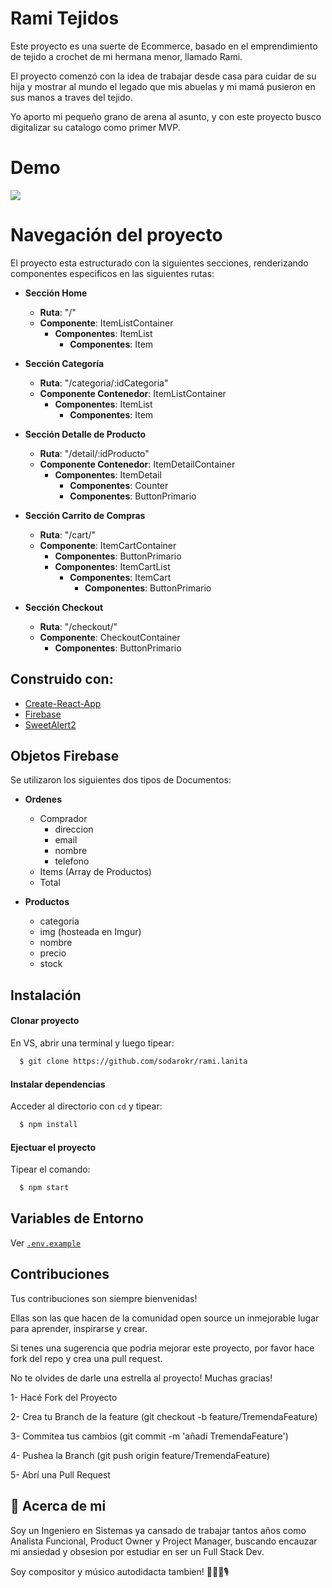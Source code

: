 # Rami Tejidos

Este proyecto es una suerte de Ecommerce, basado en el emprendimiento de tejido a crochet de mi hermana menor, llamado Rami.

El proyecto comenzó con la idea de trabajar desde casa para cuidar de su hija y mostrar al mundo el legado que mis abuelas y mi mamá pusieron en sus manos a traves del tejido.

Yo aporto mi pequeño grano de arena al asunto, y con este proyecto busco digitalizar su catalogo como primer MVP.

# Demo

<img src="/public/rami.gif" />

# Navegación del proyecto

El proyecto esta estructurado con la siguientes secciones, renderizando componentes especificos en las siguientes rutas:

- **Sección Home**

  - **Ruta**: "/"
  - **Componente**: ItemListContainer
    - **Componentes**: ItemList
      - **Componentes**: Item

- **Sección Categoría**

  - **Ruta**: "/categoria/:idCategoria"
  - **Componente Contenedor**: ItemListContainer
    - **Componentes**: ItemList
      - **Componentes**: Item

- **Sección Detalle de Producto**

  - **Ruta**: "/detail/:idProducto"
  - **Componente Contenedor**: ItemDetailContainer
    - **Componentes**: ItemDetail
      - **Componentes**: Counter
      - **Componentes**: ButtonPrimario

- **Sección Carrito de Compras**

  - **Ruta**: "/cart/"
  - **Componente**: ItemCartContainer
    - **Componentes**: ButtonPrimario
    - **Componentes**: ItemCartList
      - **Componentes**: ItemCart
        - **Componentes**: ButtonPrimario

- **Sección Checkout**
  - **Ruta**: "/checkout/"
  - **Componente**: CheckoutContainer
    - **Componentes**: ButtonPrimario

## Construido con:

- [Create-React-App](https://create-react-app.dev)
- [Firebase](https://firebase.com)
- [SweetAlert2](https://sweetalert2.github.io)

## Objetos Firebase

Se utilizaron los siguientes dos tipos de Documentos:

- **Ordenes**

  - Comprador
    - direccion
    - email
    - nombre
    - telefono
  - Items (Array de Productos)
  - Total

- **Productos**
  - categoria
  - img (hosteada en Imgur)
  - nombre
  - precio
  - stock

## Instalación

#### Clonar proyecto

En VS, abrir una terminal y luego tipear:

```bash
  $ git clone https://github.com/sodarokr/rami.lanita
```

#### Instalar dependencias

Acceder al directorio con `cd` y tipear:

```bash
  $ npm install
```

#### Ejectuar el proyecto

Tipear el comando:

```bash
  $ npm start
```

## Variables de Entorno

Ver [`.env.example`](https://github.com/sodarokr/rami.lanita/blob/main/.env.example)

## Contribuciones

Tus contribuciones son siempre bienvenidas!

Ellas son las que hacen de la comunidad open source un inmejorable lugar para aprender, inspirarse y crear.

Si tenes una sugerencia que podria mejorar este proyecto, por favor hace fork del repo y crea una pull request.

No te olvides de darle una estrella al proyecto!
Muchas gracias!

1- Hacé Fork del Proyecto

2- Crea tu Branch de la feature (git checkout -b feature/TremendaFeature)

3- Commitea tus cambios (git commit -m 'añadí TremendaFeature')

4- Pushea la Branch (git push origin feature/TremendaFeature)

5- Abrí una Pull Request

## 🚀 Acerca de mi

Soy un Ingeniero en Sistemas ya cansado de trabajar tantos años como Analista Funcional, Product Owner y Project Manager, buscando encauzar mi ansiedad y obsesion por estudiar en ser un Full Stack Dev.

Soy compositor y músico autodidacta tambien! 🎼🎵🎸🎙
